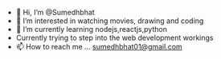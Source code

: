 - 👋 Hi, I’m @Sumedhbhat
- 👀 I’m interested in watching movies, drawing and coding
- 🌱 I’m currently learning nodejs,reactjs,python
- Currently trying to step into the web development workings
- 📫 How to reach me ... sumedhbhat01@gmail.com
